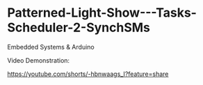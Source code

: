 # Patterned-Light-Show---Tasks-Scheduler-2-SynchSMs
Embedded Systems & Arduino

Video Demonstration:

https://youtube.com/shorts/-hbnwaags_I?feature=share
